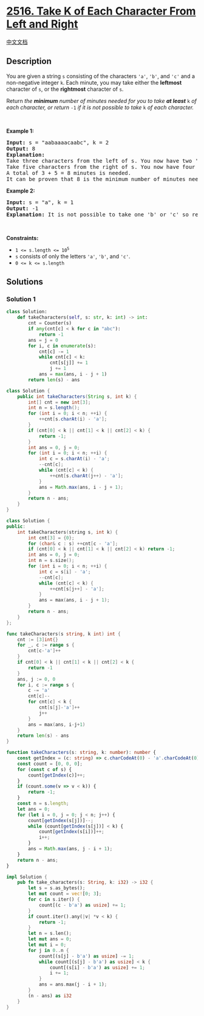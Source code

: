 # [2516. Take K of Each Character From Left and Right](https://leetcode.com/problems/take-k-of-each-character-from-left-and-right)

[中文文档](./solution/2500-2599/2516.Take%20K%20of%20Each%20Character%20From%20Left%20and%20Right/README.md)

<!-- tags:Hash Table,String,Sliding Window -->

## Description

<p>You are given a string <code>s</code> consisting of the characters <code>&#39;a&#39;</code>, <code>&#39;b&#39;</code>, and <code>&#39;c&#39;</code> and a non-negative integer <code>k</code>. Each minute, you may take either the <strong>leftmost</strong> character of <code>s</code>, or the <strong>rightmost</strong> character of <code>s</code>.</p>

<p>Return<em> the <strong>minimum</strong> number of minutes needed for you to take <strong>at least</strong> </em><code>k</code><em> of each character, or return </em><code>-1</code><em> if it is not possible to take </em><code>k</code><em> of each character.</em></p>

<p>&nbsp;</p>
<p><strong class="example">Example 1:</strong></p>

<pre>
<strong>Input:</strong> s = &quot;aabaaaacaabc&quot;, k = 2
<strong>Output:</strong> 8
<strong>Explanation:</strong> 
Take three characters from the left of s. You now have two &#39;a&#39; characters, and one &#39;b&#39; character.
Take five characters from the right of s. You now have four &#39;a&#39; characters, two &#39;b&#39; characters, and two &#39;c&#39; characters.
A total of 3 + 5 = 8 minutes is needed.
It can be proven that 8 is the minimum number of minutes needed.
</pre>

<p><strong class="example">Example 2:</strong></p>

<pre>
<strong>Input:</strong> s = &quot;a&quot;, k = 1
<strong>Output:</strong> -1
<strong>Explanation:</strong> It is not possible to take one &#39;b&#39; or &#39;c&#39; so return -1.
</pre>

<p>&nbsp;</p>
<p><strong>Constraints:</strong></p>

<ul>
	<li><code>1 &lt;= s.length &lt;= 10<sup>5</sup></code></li>
	<li><code>s</code> consists of only the letters <code>&#39;a&#39;</code>, <code>&#39;b&#39;</code>, and <code>&#39;c&#39;</code>.</li>
	<li><code>0 &lt;= k &lt;= s.length</code></li>
</ul>

## Solutions

### Solution 1

<!-- tabs:start -->

```python
class Solution:
    def takeCharacters(self, s: str, k: int) -> int:
        cnt = Counter(s)
        if any(cnt[c] < k for c in "abc"):
            return -1
        ans = j = 0
        for i, c in enumerate(s):
            cnt[c] -= 1
            while cnt[c] < k:
                cnt[s[j]] += 1
                j += 1
            ans = max(ans, i - j + 1)
        return len(s) - ans
```

```java
class Solution {
    public int takeCharacters(String s, int k) {
        int[] cnt = new int[3];
        int n = s.length();
        for (int i = 0; i < n; ++i) {
            ++cnt[s.charAt(i) - 'a'];
        }
        if (cnt[0] < k || cnt[1] < k || cnt[2] < k) {
            return -1;
        }
        int ans = 0, j = 0;
        for (int i = 0; i < n; ++i) {
            int c = s.charAt(i) - 'a';
            --cnt[c];
            while (cnt[c] < k) {
                ++cnt[s.charAt(j++) - 'a'];
            }
            ans = Math.max(ans, i - j + 1);
        }
        return n - ans;
    }
}
```

```cpp
class Solution {
public:
    int takeCharacters(string s, int k) {
        int cnt[3] = {0};
        for (char& c : s) ++cnt[c - 'a'];
        if (cnt[0] < k || cnt[1] < k || cnt[2] < k) return -1;
        int ans = 0, j = 0;
        int n = s.size();
        for (int i = 0; i < n; ++i) {
            int c = s[i] - 'a';
            --cnt[c];
            while (cnt[c] < k) {
                ++cnt[s[j++] - 'a'];
            }
            ans = max(ans, i - j + 1);
        }
        return n - ans;
    }
};
```

```go
func takeCharacters(s string, k int) int {
	cnt := [3]int{}
	for _, c := range s {
		cnt[c-'a']++
	}
	if cnt[0] < k || cnt[1] < k || cnt[2] < k {
		return -1
	}
	ans, j := 0, 0
	for i, c := range s {
		c -= 'a'
		cnt[c]--
		for cnt[c] < k {
			cnt[s[j]-'a']++
			j++
		}
		ans = max(ans, i-j+1)
	}
	return len(s) - ans
}
```

```ts
function takeCharacters(s: string, k: number): number {
    const getIndex = (c: string) => c.charCodeAt(0) - 'a'.charCodeAt(0);
    const count = [0, 0, 0];
    for (const c of s) {
        count[getIndex(c)]++;
    }
    if (count.some(v => v < k)) {
        return -1;
    }
    const n = s.length;
    let ans = 0;
    for (let i = 0, j = 0; j < n; j++) {
        count[getIndex(s[j])]--;
        while (count[getIndex(s[j])] < k) {
            count[getIndex(s[i])]++;
            i++;
        }
        ans = Math.max(ans, j - i + 1);
    }
    return n - ans;
}
```

```rust
impl Solution {
    pub fn take_characters(s: String, k: i32) -> i32 {
        let s = s.as_bytes();
        let mut count = vec![0; 3];
        for c in s.iter() {
            count[(c - b'a') as usize] += 1;
        }
        if count.iter().any(|v| *v < k) {
            return -1;
        }
        let n = s.len();
        let mut ans = 0;
        let mut i = 0;
        for j in 0..n {
            count[(s[j] - b'a') as usize] -= 1;
            while count[(s[j] - b'a') as usize] < k {
                count[(s[i] - b'a') as usize] += 1;
                i += 1;
            }
            ans = ans.max(j - i + 1);
        }
        (n - ans) as i32
    }
}
```

<!-- tabs:end -->

<!-- end -->
